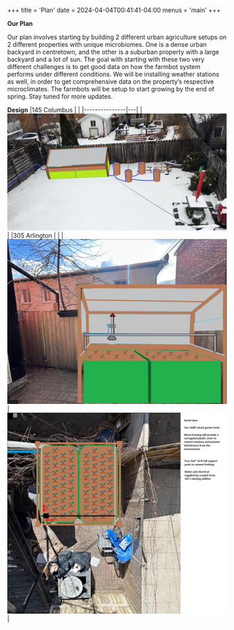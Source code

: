 +++
title = 'Plan'
date = 2024-04-04T00:41:41-04:00
menus = 'main'
+++

**Our Plan**


Our plan involves starting by building 2 different urban agriculture setups on 2 different properties with unique microbiomes. One is a dense urban backyard in centretown, and the other is a suburban property with a large backyard and a lot of sun. The goal with starting with these two very different challenges is to get good data on how the farmbot system performs under different conditions. We will be installing weather stations as well, in order to get comprehensive data on the property’s respective microclimates. The farmbots will be setup to start growing by the end of spring. Stay tuned for more updates.

**Design**
|145 Columbus   |   |
|---------------|---|
|![145Col](145Col.png)|
|305 Arlington  |   |
|![Arl1](305Arl1.png)|![Arl2](305Arl2.png)|

